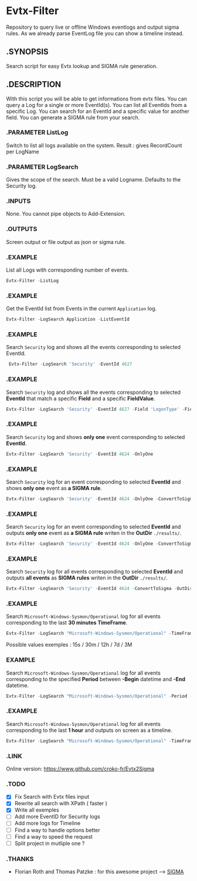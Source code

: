 # Evtx-Filter

Repository to query live or offline Windows eventlogs and output sigma rules.
As we already parse EventLog file you can show a timeline instead.

## .SYNOPSIS

Search script for easy Evtx lookup and SIGMA rule generation.

## .DESCRIPTION
With this script you will be able to get informations from evtx files.
You can query a Log for a single or more EventId(s).
You can list all EventIds from a specific Log.
You can search for an EventId and a specific value for another field.
You can generate a SIGMA rule from your search.

### .PARAMETER ListLog
Switch to list all logs available on the system.
Result : gives RecordCount per LogName

### .PARAMETER LogSearch
Gives the scope of the search. Must be a valid Logname.
Defaults to the Security log.

### .INPUTS
None. You cannot pipe objects to Add-Extension.

### .OUTPUTS
Screen output or file output as json or sigma rule.

### .EXAMPLE

List all Logs with corresponding number of events.

```powershell
Evtx-Filter -ListLog
```

### .EXAMPLE

Get the EventId list from Events in the current  `Application` log.

```powershell
Evtx-Filter -LogSearch Application -ListEventId
```

### .EXAMPLE

Search `Security` log and shows all the events corresponding to selected EventId.

```powershell
 Evtx-Filter -LogSearch 'Security' -EventId 4627
```

### .EXAMPLE

Search `Security` log and shows all the events corresponding to selected **EventId** that match a specific **Field** and a specific **FieldValue**.

```powershell
Evtx-Filter -LogSearch 'Security' -EventId 4627 -Field 'LogonType' -FieldValue 2
```

### .EXAMPLE

Search `Security` log and shows **only one** event corresponding to selected **EventId**.

```powershell
Evtx-Filter -LogSearch 'Security' -EventId 4624 -OnlyOne
```

### .EXAMPLE

Search `Security` log for an event corresponding to selected **EventId** and shows **only one** event as **a SIGMA rule**.

```powershell
Evtx-Filter -LogSearch 'Security' -EventId 4624 -OnlyOne -ConvertToSigma
```

### .EXAMPLE

Search `Security` log for an event corresponding to selected **EventId** and outputs **only one** event as **a SIGMA rule** writen in the **OutDir** `./results/`.

```powershell
Evtx-Filter -LogSearch 'Security' -EventId 4624 -OnlyOne -ConvertToSigma -OutDir ./results/
```

### .EXAMPLE

Search `Security` log for all events corresponding to selected **EventId** and outputs **all events** as **SIGMA rules** writen in the **OutDir** `./results/`.

```powershell
Evtx-Filter -LogSearch 'Security' -EventId 4624 -ConvertToSigma -OutDir ./results/
```

### .EXAMPLE

Search `Microsoft-Windows-Sysmon/Operational` log for all events corresponding to the last **30 minutes TimeFrame**.

```powershell
Evtx-Filter -LogSearch "Microsoft-Windows-Sysmon/Operational" -TimeFrame 30m 
```

Possible values exemples : 15s / 30m / 12h / 7d / 3M

### EXAMPLE

Search `Microsoft-Windows-Sysmon/Operational` log for all events corresponding to the specified **Period** between **-Begin** datetime and **-End** datetime.

```powershell
Evtx-Filter -LogSearch "Microsoft-Windows-Sysmon/Operational" -Period -Begin  "2021-12-20T10:00:00.000" -End  "2021-12-20T11:00:00.000"
```

### .EXAMPLE

Search `Microsoft-Windows-Sysmon/Operational` log for all events corresponding to the last **1 hour** and outputs on screen as a timeline.

```powershell
Evtx-Filter -LogSearch "Microsoft-Windows-Sysmon/Operational" -TimeFrame 1h -ConvertToTimeLine
```

### .LINK

Online version: https://www.github.com/croko-fr/Evtx2Sigma

### .TODO

- [x] Fix Search with Evtx files input
- [x] Rewrite all search with XPath ( faster )
- [x] Write all exemples
- [ ] Add more EventID for Security logs
- [ ] Add more logs for Timeline
- [ ] Find a way to handle options better
- [ ] Find a way to speed the request
- [ ] Split project in mutliple one ?

### .THANKS

- Florian Roth and Thomas Patzke : for this awesome project --> [SIGMA](https://github.com/SigmaHQ/sigma)


